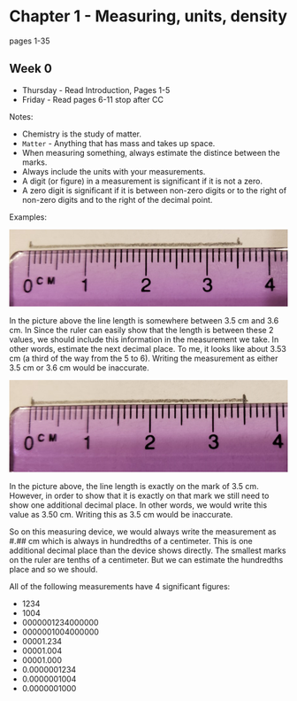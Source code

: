 # Chapter 1 - Measuring, units, density
pages 1-35

## Week 0
- Thursday - Read Introduction, Pages 1-5
- Friday - Read pages 6-11 stop after CC

Notes:
- Chemistry is the study of matter.
- `Matter` - Anything that has mass and takes up space.
- When measuring something, always estimate the distince between the marks. 
- Always include the units with your measurements.
- A digit (or figure) in a measurement is significant if it is not a zero. 
- A zero digit is significant if it is between non-zero digits or to the right of non-zero digits and to the right of the decimal point.

Examples:

![inexact](Ruler-cm-notexact.png)

In the picture above the line length is somewhere between 3.5 cm and 3.6 cm. In Since the ruler can easily show that the length is between these 2 values, we should include this information in the measurement we take. In other words, estimate the next decimal place. To me, it looks like about 3.53 cm (a third of the way from the 5 to 6). Writing the measurement as either 3.5 cm or 3.6 cm would be inaccurate.

![exact](Ruler-cm-exact.png)

In the picture above, the line length is exactly on the mark of 3.5 cm. However, in order to show that it is exactly on that mark we still need to show one additional decimal place. In other words, we would write this value as 3.50 cm. Writing this as 3.5 cm would be inaccurate.

So on this measuring device, we would always write the measurement as #.## cm which is always in hundredths of a centimeter. This is one additional decimal place than the device shows directly. The smallest marks on the ruler are tenths of a centimeter. But we can estimate the hundredths place and so we should.

All of the following measurements have 4 significant figures:
- 1234
- 1004
- 0000001234000000
- 0000001004000000
- 00001.234
- 00001.004
- 00001.000
- 0.0000001234
- 0.0000001004
- 0.0000001000

